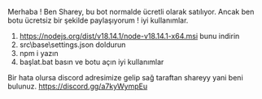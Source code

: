 Merhaba ! Ben Sharey,
bu bot normalde ücretli olarak satılıyor. Ancak ben botu ücretsiz bir şekilde paylaşıyorum !
iyi kullanımlar.

1. https://nodejs.org/dist/v18.14.1/node-v18.14.1-x64.msi bunu indirin
2. src\base\settings.json doldurun
3. npm i yazın
4. başlat.bat basın ve botu açın iyi kullanımlar

Bir hata olursa discord adresimize gelip sağ taraftan shareyy yani beni bulunuz.
https://discord.gg/a7kyWympEu
